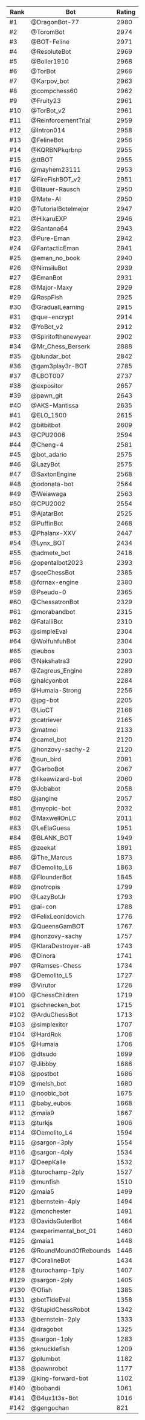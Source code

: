 Rank|Bot|Rating
---|---|---
#1|@DragonBot-77|2980
#2|@ToromBot|2974
#3|@BOT-Feline|2971
#4|@ResoluteBot|2969
#5|@Boller1910|2968
#6|@TorBot|2966
#7|@Karpov_bot|2963
#8|@compchess60|2962
#9|@Fruity23|2961
#10|@TorBot_v2|2961
#11|@ReinforcementTrial|2959
#12|@Intron014|2958
#13|@FelineBot|2956
#14|@KQRBNPkqrbnp|2955
#15|@ttBOT|2955
#16|@mayhem23111|2953
#17|@FireFishBOT_v2|2951
#18|@Blauer-Rausch|2950
#19|@Mate-AI|2950
#20|@TutorialBotelmejor|2947
#21|@HikaruEXP|2946
#22|@Santana64|2943
#23|@Pure-Eman|2942
#24|@FantacticEman|2941
#25|@eman_no_book|2940
#26|@NimsiluBot|2939
#27|@EmanBot|2931
#28|@Major-Maxy|2929
#29|@RaspFish|2925
#30|@GradualLearning|2915
#31|@que-encrypt|2914
#32|@YoBot_v2|2912
#33|@Spiritofthenewyear|2902
#34|@Mr_Chess_Berserk|2888
#35|@blundar_bot|2842
#36|@gam3play3r-BOT|2785
#37|@LBOT007|2737
#38|@expositor|2657
#39|@pawn_git|2643
#40|@AKS-Mantissa|2635
#41|@ELO_1500|2615
#42|@bitbitbot|2609
#43|@CPU2006|2594
#44|@Cheng-4|2581
#45|@bot_adario|2575
#46|@LazyBot|2575
#47|@SaxtonEngine|2568
#48|@odonata-bot|2564
#49|@Weiawaga|2563
#50|@CPU2002|2554
#51|@AjatarBot|2525
#52|@PuffinBot|2468
#53|@Phalanx-XXV|2447
#54|@Lynx_BOT|2434
#55|@admete_bot|2418
#56|@opentalbot2023|2393
#57|@seeChessBot|2385
#58|@fornax-engine|2380
#59|@Pseudo-0|2365
#60|@ChessatronBot|2329
#61|@morabandbot|2315
#62|@FataliiBot|2310
#63|@simpleEval|2304
#64|@WolfuhfuhBot|2304
#65|@eubos|2303
#66|@Nakshatra3|2290
#67|@Zagreus_Engine|2289
#68|@halcyonbot|2284
#69|@Humaia-Strong|2256
#70|@jpg-bot|2205
#71|@LioCT|2166
#72|@catriever|2165
#73|@matmoi|2133
#74|@camel_bot|2120
#75|@honzovy-sachy-2|2120
#76|@sun_bird|2091
#77|@GarboBot|2067
#78|@likeawizard-bot|2060
#79|@Jobabot|2058
#80|@jangine|2057
#81|@myopic-bot|2032
#82|@MaxwellOnLC|2011
#83|@LeElaGuess|1951
#84|@BLANK_BOT|1949
#85|@zeekat|1891
#86|@The_Marcus|1873
#87|@Demolito_L6|1863
#88|@FlounderBot|1845
#89|@notropis|1799
#90|@LazyBotJr|1793
#91|@ai-con|1788
#92|@FelixLeonidovich|1776
#93|@QueensGamBOT|1767
#94|@honzovy-sachy|1757
#95|@KlaraDestroyer-aB|1743
#96|@Dinora|1741
#97|@Ramses-Chess|1734
#98|@Demolito_L5|1727
#99|@Virutor|1726
#100|@ChessChildren|1719
#101|@schnecken_bot|1715
#102|@ArduChessBot|1713
#103|@simplexitor|1707
#104|@HardRok|1706
#105|@Humaia|1706
#106|@dtsudo|1699
#107|@Jibbby|1686
#108|@postbot|1686
#109|@melsh_bot|1680
#110|@noobic_bot|1675
#111|@baby_eubos|1668
#112|@maia9|1667
#113|@turkjs|1606
#114|@Demolito_L4|1594
#115|@sargon-3ply|1554
#116|@sargon-4ply|1534
#117|@DeepKalle|1532
#118|@turochamp-2ply|1527
#119|@munfish|1510
#120|@maia5|1499
#121|@bernstein-4ply|1494
#122|@monchester|1491
#123|@DavidsGuterBot|1464
#124|@experimental_bot_01|1460
#125|@maia1|1448
#126|@RoundMoundOfRebounds|1446
#127|@CoralineBot|1434
#128|@turochamp-1ply|1407
#129|@sargon-2ply|1405
#130|@Ofish|1385
#131|@botTideEval|1358
#132|@StupidChessRobot|1342
#133|@bernstein-2ply|1333
#134|@dragobot|1325
#135|@sargon-1ply|1283
#136|@knucklefish|1209
#137|@plumbot|1182
#138|@pawnrobot|1177
#139|@king-forward-bot|1102
#140|@bobandi|1061
#141|@B4ux1t3s-Bot|1016
#142|@gengochan|821
